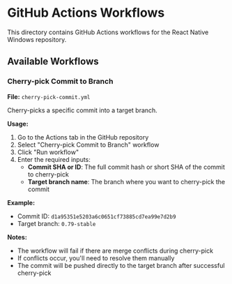 # GitHub Actions Workflows

This directory contains GitHub Actions workflows for the React Native Windows repository.

## Available Workflows

### Cherry-pick Commit to Branch

**File:** `cherry-pick-commit.yml`

Cherry-picks a specific commit into a target branch.

**Usage:**

1. Go to the Actions tab in the GitHub repository
2. Select "Cherry-pick Commit to Branch" workflow
3. Click "Run workflow"
4. Enter the required inputs:
   - **Commit SHA or ID**: The full commit hash or short SHA of the commit to cherry-pick
   - **Target branch name**: The branch where you want to cherry-pick the commit

**Example:**

- Commit ID: `d1a95351e5203a6c0651cf73885cd7ea99e7d2b9`
- Target branch: `0.79-stable`

**Notes:**

- The workflow will fail if there are merge conflicts during cherry-pick
- If conflicts occur, you'll need to resolve them manually
- The commit will be pushed directly to the target branch after successful cherry-pick
